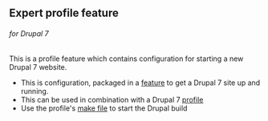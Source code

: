 ## Expert profile feature
###### for Drupal 7

This is a profile feature which contains configuration for starting a new Drupal 7 website.

- This is configuration, packaged in a [feature](https://www.drupal.org/project/features) to get a Drupal 7 site up and running.
- This can be used in combination with a Drupal 7 [profile](https://github.com/iampuma/expert_profile)
- Use the profile's [make file](https://github.com/iampuma/expert_profile/blob/master/expert.make) to start the Drupal build
